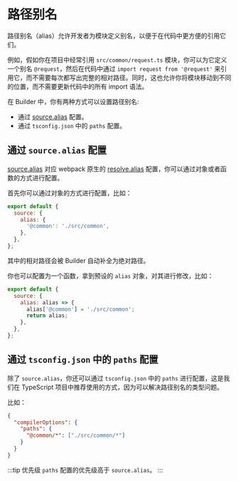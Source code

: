 # 路径别名

路径别名（alias）允许开发者为模块定义别名，以便于在代码中更方便的引用它们。

例如，假如你在项目中经常引用 `src/common/request.ts` 模块，你可以为它定义一个别名 `@request`，然后在代码中通过 `import request from '@request'` 来引用它，而不需要每次都写出完整的相对路径。同时，这也允许你将模块移动到不同的位置，而不需要更新代码中的所有 import 语法。

在 Builder 中，你有两种方式可以设置路径别名:

- 通过 [source.alias](/zh/api/config-source.html#source-alias) 配置。
- 通过 `tsconfig.json` 中的 `paths` 配置。

## 通过 `source.alias` 配置

[source.alias](/zh/api/config-source.html#source-alias) 对应 webpack 原生的 [resolve.alias](https://webpack.js.org/configuration/resolve/#resolvealias) 配置，你可以通过对象或者函数的方式进行配置。

首先你可以通过对象的方式进行配置，比如：

```js
export default {
  source: {
    alias: {
      '@common': './src/common',
    },
  },
};
```

其中的相对路径会被 Builder 自动补全为绝对路径。

你也可以配置为一个函数，拿到预设的 `alias` 对象，对其进行修改，比如：

```js
export default {
  source: {
    alias: alias => {
      alias['@common'] = './src/common';
      return alias;
    },
  },
};
```

## 通过 `tsconfig.json` 中的 `paths` 配置

除了 `source.alias`，你还可以通过 `tsconfig.json` 中的 `paths` 进行配置，这是我们在 TypeScript 项目中推荐使用的方式，因为可以解决路径别名的类型问题。

比如：

```json
{
  "compilerOptions": {
    "paths": {
      "@common/*": ["./src/common/*"]
    }
  }
}
```

:::tip 优先级
`paths` 配置的优先级高于 `source.alias`。
:::
